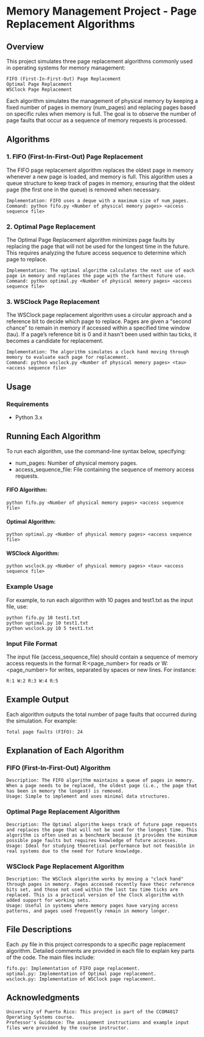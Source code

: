 # Memory Management Project - Page Replacement Algorithms
## Overview

This project simulates three page replacement algorithms commonly used in operating systems for memory management:

    FIFO (First-In-First-Out) Page Replacement
    Optimal Page Replacement
    WSClock Page Replacement

Each algorithm simulates the management of physical memory by keeping a fixed number of pages in memory (num_pages) and replacing pages based on specific rules when memory is full. The goal is to observe the number of page faults that occur as a sequence of memory requests is processed.
## Algorithms
### 1. FIFO (First-In-First-Out) Page Replacement

The FIFO page replacement algorithm replaces the oldest page in memory whenever a new page is loaded, and memory is full. This algorithm uses a queue structure to keep track of pages in memory, ensuring that the oldest page (the first one in the queue) is removed when necessary.

    Implementation: FIFO uses a deque with a maximum size of num_pages.
    Command: python fifo.py <Number of physical memory pages> <access sequence file>

### 2. Optimal Page Replacement

The Optimal Page Replacement algorithm minimizes page faults by replacing the page that will not be used for the longest time in the future. This requires analyzing the future access sequence to determine which page to replace.

    Implementation: The optimal algorithm calculates the next use of each page in memory and replaces the page with the farthest future use.
    Command: python optimal.py <Number of physical memory pages> <access sequence file>

### 3. WSClock Page Replacement

The WSClock page replacement algorithm uses a circular approach and a reference bit to decide which page to replace. Pages are given a "second chance" to remain in memory if accessed within a specified time window (tau). If a page’s reference bit is 0 and it hasn't been used within tau ticks, it becomes a candidate for replacement.

    Implementation: The algorithm simulates a clock hand moving through memory to evaluate each page for replacement.
    Command: python wsclock.py <Number of physical memory pages> <tau> <access sequence file>

## Usage
### Requirements

* Python 3.x

## Running Each Algorithm

To run each algorithm, use the command-line syntax below, specifying:

* num_pages: Number of physical memory pages.
* access_sequence_file: File containing the sequence of memory access requests.

#### FIFO Algorithm:

    python fifo.py <Number of physical memory pages> <access sequence file>

#### Optimal Algorithm:

    python optimal.py <Number of physical memory pages> <access sequence file>

#### WSClock Algorithm:

    python wsclock.py <Number of physical memory pages> <tau> <access sequence file>

### Example Usage

For example, to run each algorithm with 10 pages and test1.txt as the input file, use:

    python fifo.py 10 test1.txt
    python optimal.py 10 test1.txt
    python wsclock.py 10 5 test1.txt

### Input File Format

The input file (access_sequence_file) should contain a sequence of memory access requests in the format R:<page_number> for reads or W:<page_number> for writes, separated by spaces or new lines. For instance:

    R:1 W:2 R:3 W:4 R:5

## Example Output

Each algorithm outputs the total number of page faults that occurred during the simulation. For example:

    Total page faults (FIFO): 24

## Explanation of Each Algorithm
### FIFO (First-In-First-Out) Algorithm

    Description: The FIFO algorithm maintains a queue of pages in memory. When a page needs to be replaced, the oldest page (i.e., the page that has been in memory the longest) is removed.
    Usage: Simple to implement and uses minimal data structures.

### Optimal Page Replacement Algorithm

    Description: The Optimal algorithm keeps track of future page requests and replaces the page that will not be used for the longest time. This algorithm is often used as a benchmark because it provides the minimum possible page faults but requires knowledge of future accesses.
    Usage: Ideal for studying theoretical performance but not feasible in real systems due to the need for future knowledge.

### WSClock Page Replacement Algorithm

    Description: The WSClock algorithm works by moving a "clock hand" through pages in memory. Pages accessed recently have their reference bits set, and those not used within the last tau time ticks are replaced. This is a practical version of the Clock algorithm with added support for working sets.
    Usage: Useful in systems where memory pages have varying access patterns, and pages used frequently remain in memory longer.

## File Descriptions

Each .py file in this project corresponds to a specific page replacement algorithm. Detailed comments are provided in each file to explain key parts of the code. The main files include:

    fifo.py: Implementation of FIFO page replacement.
    optimal.py: Implementation of Optimal page replacement.
    wsclock.py: Implementation of WSClock page replacement.

## Acknowledgments

    University of Puerto Rico: This project is part of the CCOM4017 Operating Systems course.
    Professor's Guidance: The assignment instructions and example input files were provided by the course instructor.
